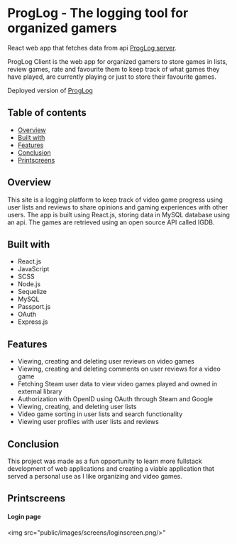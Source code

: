 # ProgLog - The logging tool for organized gamers

React web app that fetches data from api <a href="https://github.com/juliajespersdotter/proglog-server">ProgLog server</a>.

ProgLog Client is the web app for organized gamers to store games in lists, review games, rate and favourite them to keep track of what games they have played, are currently playing or just to store their favourite games.

Deployed version of [ProgLog](https://proglog.netlify.app/)

## Table of contents

-   [Overview](#overview)
-   [Built with](#built-with)
-   [Features](#features)
-   [Conclusion](#conclusion)
-   [Printscreens](#printscreens)

## Overview

This site is a logging platform to keep track of video game progress using user lists and reviews to share opinions and gaming experiences with other users. The app is built using React.js, storing data in MySQL database using an api. The games are retrieved using an open source API called IGDB. 

## Built with

-   React.js
-   JavaScript
-   SCSS
-   Node.js
-   Sequelize
-   MySQL
-   Passport.js
-   OAuth
-   Express.js

## Features

-   Viewing, creating and deleting user reviews on video games
-   Viewing, creating and deleting comments on user reviews for a video game
-   Fetching Steam user data to view video games played and owned in external library
-   Authorization with OpenID using OAuth through Steam and Google
-   Viewing, creating, and deleting user lists
-   Video game sorting in user lists and search functionality
-   Viewing user profiles with user lists and reviews

## Conclusion

This project was made as a fun opportunity to learn more fullstack development of web applications and creating a viable application that served a personal use as I like organizing and video games. 

## Printscreens

#### Login page
<img src="public/images/screens/loginscreen.png/>"


